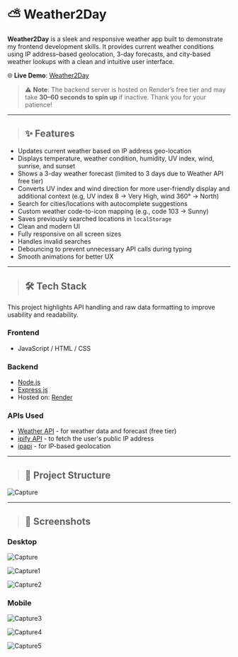 # ⛅ Weather2Day

**Weather2Day** is a sleek and responsive weather app built to demonstrate my frontend development skills. 
It provides current weather conditions using IP address–based geolocation, 3-day forecasts, and city-based weather 
lookups with a clean and intuitive user interface.

🌐 **Live Demo**: [Weather2Day](https://zhouw9n.github.io/Weather2Day/)

> ⚠️ **Note**: The backend server is hosted on Render’s free tier and may take **30–60 seconds to spin up** if inactive.
Thank you for your patience!

---

> ## ✨ Features

- Updates current weather based on IP address geo-location
- Displays temperature, weather condition, humidity, UV index, wind, sunrise, and sunset
- Shows a 3-day weather forecast (limited to 3 days due to Weather API free tier)
- Converts UV index and wind direction for more user-friendly display and additional context
  (e.g, UV index 8 -> Very High, wind 360° -> North)
- Search for cities/locations with autocomplete suggestions
- Custom weather code-to-icon mapping (e.g., code 103 -> Sunny)
- Saves previously searched locations in `localStorage`
- Clean and modern UI
- Fully responsive on all screen sizes
- Handles invalid searches
- Debouncing to prevent unnecessary API calls during typing
- Smooth animations for better UX
  
---

> ## 🛠️ Tech Stack

This project highlights API handling and raw data formatting to improve usability and readability.

### Frontend

- JavaScript / HTML / CSS

### Backend

- [Node.js](https://nodejs.org/)
- [Express.js](https://expressjs.com/)
- Hosted on: [Render](https://render.com/)

### APIs Used

- [Weather API](https://www.weatherapi.com/docs/) - for weather data and forecast (free tier)
- [ipify API](https://www.ipify.org/) - to fetch the user's public IP address
- [ipapi](https://ipapi.co/api/) - for IP-based geolocation

---

> ## 📁 Project Structure

![Capture](https://github.com/user-attachments/assets/972526b8-4157-4085-b477-79748d36ad2e)

---

> ## 📸 Screenshots

### Desktop
![Capture](https://github.com/user-attachments/assets/64a9d8ad-18bf-4ad3-b78c-0733535d99a8)

![Capture1](https://github.com/user-attachments/assets/0367ad4a-3bd2-4697-818d-99f4e3b82896)

![Capture2](https://github.com/user-attachments/assets/66c1acce-c021-4710-b034-e0c19cd515a1)

### Mobile
![Capture3](https://github.com/user-attachments/assets/acf3d1a3-f63c-499b-a9a8-f833ca909f21)

![Capture4](https://github.com/user-attachments/assets/fc42f191-1fba-4b82-979d-2f7cd38da042)

![Capture5](https://github.com/user-attachments/assets/632e6f8c-b91c-491d-8e2a-49f8681b1b95)
